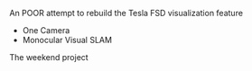 An POOR attempt to rebuild the Tesla FSD visualization feature

- One Camera
- Monocular Visual SLAM 

The weekend project



